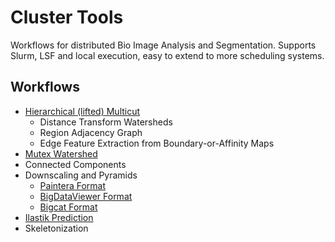 # Cluster Tools

Workflows for distributed Bio Image Analysis and Segmentation.
Supports Slurm, LSF and local execution, easy to extend to more scheduling systems.


## Workflows

- [Hierarchical (lifted) Multicut](http:/openaccess.thecvf.com/content_ICCV_2017_workshops/papers/w1/Pape_Solving_Large_Multicut_ICCV_2017_paper.pdf)
  - Distance Transform Watersheds
  - Region Adjacency Graph
  - Edge Feature Extraction from Boundary-or-Affinity Maps
- [Mutex Watershed](https://link.springer.com/chapter/10.1007/978-3-030-01225-0_34)
- Connected Components
- Downscaling and Pyramids
  - [Paintera Format](https://github.com/saalfeldlab/paintera)
  - [BigDataViewer Format](https://imagej.net/BigDataViewer)
  - [Bigcat Format](https://github.com/saalfeldlab/bigcat)
- [Ilastik Prediction](https://www.ilastik.org/)
- Skeletonization
